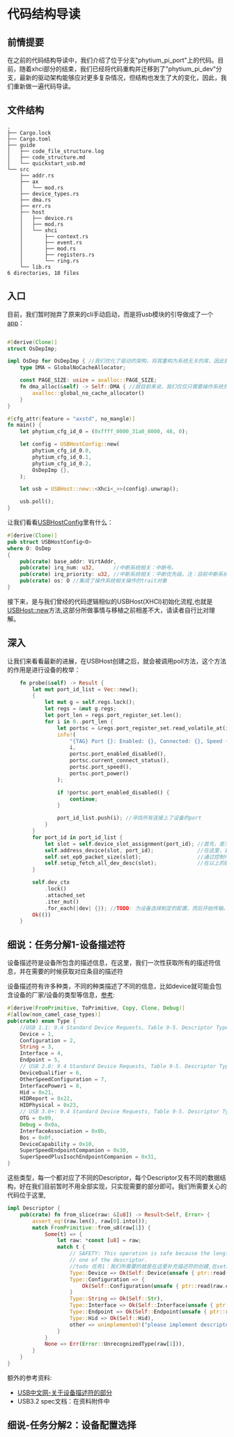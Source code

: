 # 代码结构导读
## 前情提要
在之前的代码结构导读中，我们介绍了位于分支"phytium_pi_port"上的代码。目前，随着xhci部分的结束，我们已经将代码重构并迁移到了"phytium_pi_dev"分支，最新的驱动架构能够应对更多复杂情况，但结构也发生了大的变化，因此，我们重新做一遍代码导读。

## 文件结构

```log
.
├── Cargo.lock
├── Cargo.toml
├── guide
│   ├── code_file_structure.log
│   ├── code_structure.md
│   └── quickstart_usb.md
└── src
    ├── addr.rs
    ├── ax
    │   └── mod.rs
    ├── device_types.rs
    ├── dma.rs
    ├── err.rs
    ├── host
    │   ├── device.rs
    │   ├── mod.rs
    │   └── xhci
    │       ├── context.rs
    │       ├── event.rs
    │       ├── mod.rs
    │       ├── registers.rs
    │       └── ring.rs
    └── lib.rs
6 directories, 18 files
```

## 入口
目前，我们暂时抛弃了原来的cli手动启动，而是将usb模块的引导做成了一个[app](../../../apps/usb/src/main.rs)：
```rust

#[derive(Clone)]
struct OsDepImp;

impl OsDep for OsDepImp { //我们优化了驱动的架构，将其重构为系统无关的库，因此我们需要引入对各个操作系统进行适配的抽象层，也就是说，我们将驱动需要操作系统做的事情抽象了出来，形成了这个trait："OsDep"
    type DMA = GlobalNoCacheAllocator;

    const PAGE_SIZE: usize = axalloc::PAGE_SIZE;
    fn dma_alloc(&self) -> Self::DMA { //就目前来说，我们仅仅只需要操作系统负责分配出No Cache的内存区域（DMA)即可。
        axalloc::global_no_cache_allocator()
    }
}

#[cfg_attr(feature = "axstd", no_mangle)]
fn main() {
    let phytium_cfg_id_0 = (0xffff_0000_31a0_8000, 48, 0);

    let config = USBHostConfig::new(
        phytium_cfg_id_0.0,
        phytium_cfg_id_0.1,
        phytium_cfg_id_0.2,
        OsDepImp {},
    );

    let usb = USBHost::new::<Xhci<_>>(config).unwrap();

    usb.poll();
}
```
让我们看看[USBHostConfig](../src/host/mod.rs)里有什么：
```rust
#[derive(Clone)]
pub struct USBHostConfig<O>
where O: OsDep
{
    pub(crate) base_addr: VirtAddr,
    pub(crate) irq_num: u32,      //中断系统相关：中断号。
    pub(crate) irq_priority: u32, //中断系统相关：中断优先级。注：目前中断系统尚未适配
    pub(crate) os: O //集成了操作系统相关操作的trait对象
}
```

接下来，是与我们曾经的代码逻辑相似的USBHost(XHCI)初始化流程,也就是[USBHost::new](../src/host/xhci/mod.rs)方法,这部分所做事情与移植之前相差不大，请读者自行比对理解。

## 深入
让我们来看看最新的进展，在USBHost创建之后，就会被调用poll方法，这个方法的作用是进行设备的枚举：
```rust
    fn probe(&self) -> Result {
        let mut port_id_list = Vec::new();
        {
            let mut g = self.regs.lock();
            let regs = &mut g.regs;
            let port_len = regs.port_register_set.len();
            for i in 0..port_len {
                let portsc = &regs.port_register_set.read_volatile_at(i).portsc;
                info!(
                    "{TAG} Port {}: Enabled: {}, Connected: {}, Speed {}, Power {}",
                    i,
                    portsc.port_enabled_disabled(),
                    portsc.current_connect_status(),
                    portsc.port_speed(),
                    portsc.port_power()
                );

                if !portsc.port_enabled_disabled() {
                    continue;
                }

                port_id_list.push(i); //寻找所有连接上了设备的port
            }
        }
        for port_id in port_id_list {
            let slot = self.device_slot_assignment(port_id); //首先，是为设备分配slot
            self.address_device(slot, port_id);              //在这里，我们配置对应slot的上下文(context)，并请求xhci为设备设置地址
            self.set_ep0_packet_size(slot);                  //通过控制传输，获取准确的endpoint 0传输数据包大小
            self.setup_fetch_all_dev_desc(slot);             //在以上的配置完成后，获取设备的全部描述符。
        }

        self.dev_ctx
            .lock()
            .attached_set
            .iter_mut()
            .for_each(|dev| {}); //TODO: 为设备选择制定的配置，而后开始传输。目前我们先做一个HID设备（鼠标/键盘）
        Ok(())
    }
```

## 细说：任务分解1-设备描述符
设备描述符是设备所包含的描述信息，在这里，我们一次性获取所有的描述符信息，并在需要的时候获取对应条目的描述符

设备描述符有许多种类，不同的种类描述了不同的信息，比如device就可能会包含设备的厂家/设备的类型等信息，[参考](../src/host/usb/descriptors/mod.rs):
```rust
#[derive(FromPrimitive, ToPrimitive, Copy, Clone, Debug)]
#[allow(non_camel_case_types)]
pub(crate) enum Type {
    //USB 1.1: 9.4 Standard Device Requests, Table 9-5. Descriptor Types
    Device = 1,
    Configuration = 2,
    String = 3,
    Interface = 4,
    Endpoint = 5,
    // USB 2.0: 9.4 Standard Device Requests, Table 9-5. Descriptor Types
    DeviceQualifier = 6,
    OtherSpeedConfiguration = 7,
    InterfacePower1 = 8,
    Hid = 0x21,
    HIDReport = 0x22,
    HIDPhysical = 0x23,
    // USB 3.0+: 9.4 Standard Device Requests, Table 9-5. Descriptor Types
    OTG = 0x09,
    Debug = 0x0a,
    InterfaceAssociation = 0x0b,
    Bos = 0x0f,
    DeviceCapability = 0x10,
    SuperSpeedEndpointCompanion = 0x30,
    SuperSpeedPlusIsochEndpointCompanion = 0x31,
}
```

这些类型，每一个都对应了不同的Descriptor，每个Descriptor又有不同的数据结构，好在我们目前暂时不用全部实现，只实现需要的部分即可。我们所需要关心的代码位于这里,
```rust
impl Descriptor {
    pub(crate) fn from_slice(raw: &[u8]) -> Result<Self, Error> {
        assert_eq!(raw.len(), raw[0].into());
        match FromPrimitive::from_u8(raw[1]) {
            Some(t) => {
                let raw: *const [u8] = raw;
                match t {
                    // SAFETY: This operation is safe because the length of `raw` is equivalent to the
                    // one of the descriptor.
                    //todo 任务1：我们所需要的就是在这里补充描述符的创建,在setup_fetch_all_dev_desc方法中，这个方法会被调用多次以反序列化设备传输过来的描述符
                    Type::Device => Ok(Self::Device(unsafe { ptr::read(raw.cast()) })),
                    Type::Configuration => {
                        Ok(Self::Configuration(unsafe { ptr::read(raw.cast()) }))
                    }
                    Type::String => Ok(Self::Str),
                    Type::Interface => Ok(Self::Interface(unsafe { ptr::read(raw.cast()) })),
                    Type::Endpoint => Ok(Self::Endpoint(unsafe { ptr::read(raw.cast()) })),
                    Type::Hid => Ok(Self::Hid),
                    other => unimplemented!("please implement descriptor type:{:?}", other),
                }
            }
            None => Err(Error::UnrecognizedType(raw[1])),
        }
    }
}
```

额外的参考资料:
* [USB中文网-关于设备描述符的部分](https://www.usbzh.com/article/detail-104.html)
* USB3.2 spec文档：在资料附件中

## 细说-任务分解2：设备配置选择
